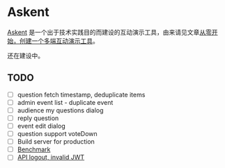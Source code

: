 # Askent

[Askent](https://github.com/BerlinChan/askent/) 是一个出于技术实践目的而建设的互动演示工具，由来请见文章[从零开始，创建一个多端互动演示工具](https://www.berlinchan.com/2019/12/create-presentation-tool-from-scratch)。

还在建设中。

## TODO

- [ ] question fetch timestamp, deduplicate items
- [ ] admin event list - duplicate event
- [ ] audience my questions dialog
- [ ] reply question
- [ ] event edit dialog
- [ ] question support voteDown
- [ ] Build server for production
- [ ] [Benchmark](https://github.com/benawad/node-graphql-benchmarks)
- [ ] [API logout, invalid JWT](https://www.npmjs.com/package/express-jwt)

